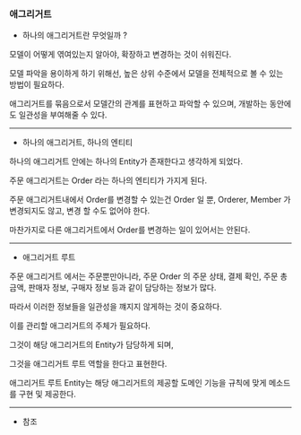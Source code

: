 ### 애그리거트

- 하나의 애그리거트란 무엇일까 ?

모델이 어떻게 엮여있는지 알아야, 확장하고 변경하는 것이 쉬워진다.

모델 파악을 용이하게 하기 위해선, 높은 상위 수준에서 모델을 전체적으로 볼 수 있는 방법이 필요하다.

애그리거트를 묶음으로서 모델간의 관계를 표현하고 파악할 수 있으며, 개발하는 동안에도 일관성을 부여해줄 수 있다.

---

- 하나의 애그리거트, 하나의 엔티티

하나의 애그리거트 안에는 하나의 Entity가 존재한다고 생각하게 되었다.

주문 애그리거트는 Order 라는 하나의 엔티티가 가지게 된다.

주문 애그리거트내에서 Order를 변경할 수 있는건 Order 일 뿐, Orderer, Member 가 변경되지도 않고, 변경 할 수도 없어야 한다.

마찬가지로 다른 애그리거트에서 Order를 변경하는 일이 있어서는 안된다.

---

- 애그리거트 루트

주문 애그리거트 에서는 주문뿐만아니라, 주문 Order 의 주문 상태, 결제 확인, 주문 총 금액, 판매자 정보, 구매자 정보 등과 같이 담당하는 정보가 많다.

따라서 이러한 정보들을 일관성을 꺠지지 않게하는 것이 중요하다.

이를 관리할 애그리거트의 주체가 필요하다.

그것이 해당 애그리거트의 Entity가 담당하게 되며,

그것을 애그리거트 루트 역할을 한다고 표현한다.

애그리거트 루트 Entity는 해당 애그리거트의 제공할 도메인 기능을 규칙에 맞게 메소드를 구현 및 제공한다.

---

- 참조
